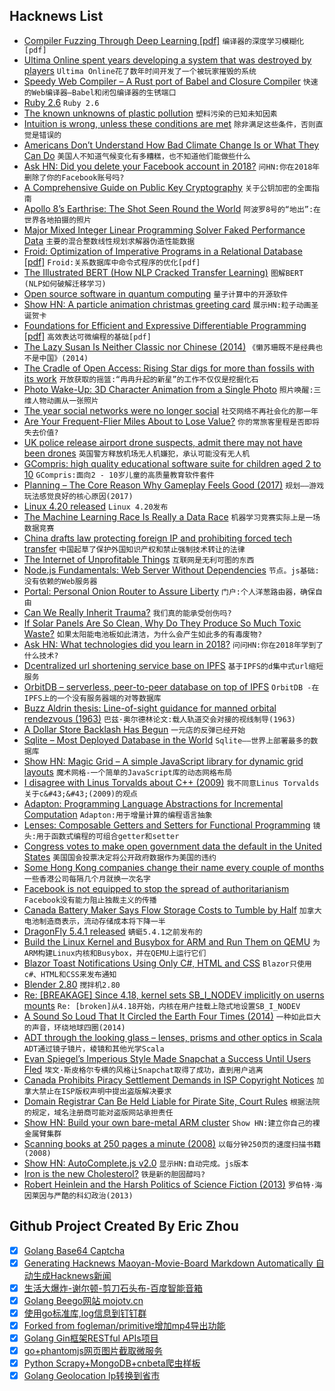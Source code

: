 ## Hacknews List


- [Compiler Fuzzing Through Deep Learning [pdf]](http://homepages.inf.ed.ac.uk/hleather/publications/2018_deepfuzzing_issta.pdf)  `编译器的深度学习模糊化[pdf]`
- [Ultima Online spent years developing a system that was destroyed by players](https://gametyrant.com/news/ultima-online-spent-3-years-developing-systems-that-were-destroyed-by-players)  `Ultima Online花了数年时间开发了一个被玩家摧毁的系统`
- [Speedy Web Compiler – A Rust port of Babel and Closure Compiler](https://github.com/swc-project/swc)  `快速的Web编译器—Babel和闭包编译器的生锈端口`
- [Ruby 2.6](https://anamaria.martinezgomez.name/2018/12/21/ruby2_6.html)  `Ruby 2.6`
- [The known unknowns of plastic pollution](https://www.economist.com/international/2018/03/03/the-known-unknowns-of-plastic-pollution)  `塑料污染的已知未知因素`
- [Intuition is wrong, unless these conditions are met](https://www.thinkadvisor.com/2018/11/16/daniel-kahneman-do-not-trust-your-intuition-even-f/)  `除非满足这些条件，否则直觉是错误的`
- [Americans Don’t Understand How Bad Climate Change Is or What They Can Do](https://www.huffingtonpost.com/entry/americans-climate-change-science_us_5c1a9692e4b03f9bd52cc8c3)  `美国人不知道气候变化有多糟糕，也不知道他们能做些什么`
- [Ask HN: Did you delete your Facebook account in 2018?](item?id=18748135)  `问HN:你在2018年删除了你的Facebook账号吗?`
- [A Comprehensive Guide on Public Key Cryptography](https://medium.com/blockwhat/public-key-cryptography-a-comprehensive-guide-1e8489e08104)  `关于公钥加密的全面指南`
- [Apollo 8’s Earthrise: The Shot Seen Round the World](https://www.nytimes.com/2018/12/21/science/earthrise-moon-apollo-nasa.html)  `阿波罗8号的“地出”:在世界各地拍摄的照片`
- [Major Mixed Integer Linear Programming Solver Faked Performance Data](http://www.gurobi.com/company/news/announcement)  `主要的混合整数线性规划求解器伪造性能数据`
- [Froid: Optimization of Imperative Programs in a Relational Database [pdf]](http://www.vldb.org/pvldb/vol11/p432-ramachandra.pdf)  `Froid:关系数据库中命令式程序的优化[pdf]`
- [The Illustrated BERT (How NLP Cracked Transfer Learning)](https://jalammar.github.io/illustrated-bert/)  `图解BERT (NLP如何破解迁移学习)`
- [Open source software in quantum computing](https://journals.plos.org/plosone/article?id=10.1371/journal.pone.0208561)  `量子计算中的开源软件`
- [Show HN: A particle animation christmas greeting card](https://2018.9elements.com/)  `展示HN:粒子动画圣诞贺卡`
- [Foundations for Efficient and Expressive Differentiable Programming [pdf]](http://papers.nips.cc/paper/8221-backpropagation-with-callbacks-foundations-for-efficient-and-expressive-differentiable-programming.pdf)  `高效表达可微编程的基础[pdf]`
- [The Lazy Susan Is Neither Classic nor Chinese (2014)](https://www.smithsonianmag.com/arts-culture/lazy-susan-classic-centerpiece-chinese-restaurants-neither-classic-nor-chinese-180949844/)  `《懒苏珊既不是经典也不是中国》(2014)`
- [The Cradle of Open Access: Rising Star digs for more than fossils with its work](https://arstechnica.com/science/2018/12/the-cradle-of-open-access-rising-star-digs-for-more-than-fossils-with-its-work/)  `开放获取的摇篮:“冉冉升起的新星”的工作不仅仅是挖掘化石`
- [Photo Wake-Up: 3D Character Animation from a Single Photo](https://grail.cs.washington.edu/projects/wakeup/)  `照片唤醒:三维人物动画从一张照片`
- [The year social networks were no longer social](https://techcrunch.com/2018/12/23/the-year-social-networks-were-no-longer-social/)  `社交网络不再社会化的那一年`
- [Are Your Frequent-Flier Miles About to Lose Value?](https://www.wsj.com/articles/are-your-frequent-flier-miles-about-to-lose-value-11545228909)  `你的常旅客里程是否即将失去价值?`
- [UK police release airport drone suspects, admit there may not have been drones](https://techcrunch.com/2018/12/24/uk-police-release-airport-drone-suspects/)  `英国警方释放机场无人机嫌犯，承认可能没有无人机`
- [GCompris: high quality educational software suite for children aged 2 to 10](https://gcompris.net/index-en.html)  `GCompris:面向2 - 10岁儿童的高质量教育软件套件`
- [Planning – The Core Reason Why Gameplay Feels Good (2017)](https://frictionalgames.blogspot.com/2017/05/planning-core-reason-why-gameplay-feels.html)  `规划——游戏玩法感觉良好的核心原因(2017)`
- [Linux 4.20 released](https://lkml.org/lkml/2018/12/23/187)  `Linux 4.20发布`
- [The Machine Learning Race Is Really a Data Race](https://sloanreview.mit.edu/article/the-machine-learning-race-is-really-a-data-race/)  `机器学习竞赛实际上是一场数据竞赛`
- [China drafts law protecting foreign IP and prohibiting forced tech transfer](https://www.scmp.com/economy/china-economy/article/2179368/china-drafts-law-protecting-foreign-intellectual-property-and)  `中国起草了保护外国知识产权和禁止强制技术转让的法律`
- [The Internet of Unprofitable Things](http://strugglers.net/~andy/blog/2018/12/24/the-internet-of-unprofitable-things/)  `互联网是无利可图的东西`
- [Node.js Fundamentals: Web Server Without Dependencies](https://blog.bloomca.me/2018/12/22/writing-a-web-server-node.html)  `节点。js基础:没有依赖的Web服务器`
- [Portal: Personal Onion Router to Assure Liberty](https://github.com/grugq/portal)  `门户:个人洋葱路由器，确保自由`
- [Can We Really Inherit Trauma?](https://www.nytimes.com/2018/12/10/health/mind-epigenetics-genes.html)  `我们真的能承受创伤吗?`
- [If Solar Panels Are So Clean, Why Do They Produce So Much Toxic Waste?](https://www.forbes.com/sites/michaelshellenberger/2018/05/23/if-solar-panels-are-so-clean-why-do-they-produce-so-much-toxic-waste/#2a1c244a121c)  `如果太阳能电池板如此清洁，为什么会产生如此多的有毒废物?`
- [Ask HN: What technologies did you learn in 2018?](item?id=18745763)  `问问HN:你在2018年学到了什么技术?`
- [Dcentralized url shortening service base on IPFS](http://t.bdaily.club/)  `基于IPFS的d集中式url缩短服务`
- [OrbitDB – serverless, peer-to-peer database on top of IPFS](https://github.com/orbitdb/orbit-db)  `OrbitDB -在IPFS上的一个没有服务器端的对等数据库`
- [Buzz Aldrin thesis: Line-of-sight guidance for manned orbital rendezvous (1963)](https://dspace.mit.edu/handle/1721.1/12652)  `巴兹·奥尔德林论文:载人轨道交会对接的视线制导(1963)`
- [A Dollar Store Backlash Has Begun](https://www.citylab.com/equity/2018/12/closest-grocery-store-to-me-dollar-store-food-desert-bargain/577777/)  `一元店的反弹已经开始`
- [Sqlite – Most Deployed Database in the World](https://www.sqlite.org/mostdeployed.html)  `Sqlite——世界上部署最多的数据库`
- [Show HN: Magic Grid – A simple JavaScript library for dynamic grid layouts](https://github.com/e-oj/Magic-Grid)  `魔术网格-一个简单的JavaScript库的动态网格布局`
- [I disagree with Linus Torvalds about C&#43;&#43; (2009)](https://www.johndcook.com/blog/2009/09/15/linus-torvalds-cpp/)  `我不同意Linus Torvalds关于c&#43;&#43;(2009)的观点`
- [Adapton: Programming Language Abstractions for Incremental Computation](http://adapton.org/)  `Adapton:用于增量计算的编程语言抽象`
- [Lenses: Composable Getters and Setters for Functional Programming](https://medium.com/javascript-scene/lenses-b85976cb0534)  `镜头:用于函数式编程的可组合getter和setter`
- [Congress votes to make open government data the default in the United States](https://e-pluribusunum.org/2018/12/21/congress-made-open-government-data-the-default-in-the-united-states/)  `美国国会投票决定将公开政府数据作为美国的违约`
- [Some Hong Kong companies change their name every couple of months](https://blog.dataguru.hk/2018/12/24/some-hong-kong-companies-change-their-name-every-couple-of-months-why/)  `一些香港公司每隔几个月就换一次名字`
- [Facebook is not equipped to stop the spread of authoritarianism](https://techcrunch.com/2018/12/24/facebook-government-silence-dissent-authoritarianism/)  `Facebook没有能力阻止独裁主义的传播`
- [Canada Battery Maker Says Flow Storage Costs to Tumble by Half](https://www.bloomberg.com/news/articles/2018-12-24/canada-battery-maker-says-flow-storage-costs-to-tumble-by-half)  `加拿大电池制造商表示，流动存储成本将下降一半`
- [DragonFly 5.4.1 released](https://www.dragonflydigest.com/2018/12/24/22268.html)  `蜻蜓5.4.1之前发布的`
- [Build the Linux Kernel and Busybox for ARM and Run Them on QEMU](https://www.centennialsoftwaresolutions.com/blog/build-the-linux-kernel-and-busybox-for-arm-and-run-them-on-qemu)  `为ARM构建Linux内核和Busybox，并在QEMU上运行它们`
- [Blazor Toast Notifications Using Only C#, HTML and CSS](https://codedaze.io/blazor-toast-notifications-using-only-csharp-html-css/)  `Blazor只使用c#、HTML和CSS来发布通知`
- [Blender 2.80](https://www.blender.org/2-8/)  `搅拌机2.80`
- [Re: [BREAKAGE] Since 4.18, kernel sets SB_I_NODEV implicitly on userns mounts](https://lkml.org/lkml/2018/12/22/221)  `Re: [broken]从4.18开始，内核在用户挂载上隐式地设置SB_I_NODEV`
- [A Sound So Loud That It Circled the Earth Four Times (2014)](http://nautil.us/blog/the-sound-so-loud-that-it-circled-the-earth-four-times)  `一种如此巨大的声音，环绕地球四圈(2014)`
- [ADT through the looking glass – lenses, prisms and other optics in Scala](https://kubuszok.com/2018/adt-through-the-looking-glass/)  `ADT通过镜子镜片，棱镜和其他光学Scala`
- [Evan Spiegel’s Imperious Style Made Snapchat a Success Until Users Fled](https://www.wsj.com/articles/evan-spiegels-imperious-style-made-snapchat-a-successuntil-users-fled-11545588892)  `埃文·斯皮格尔专横的风格让Snapchat取得了成功，直到用户逃离`
- [Canada Prohibits Piracy Settlement Demands in ISP Copyright Notices](https://torrentfreak.com/canada-prohibits-piracy-settlement-demands-in-isp-copyright-notices-181218/)  `加拿大禁止在ISP版权声明中提出盗版解决要求`
- [Domain Registrar Can Be Held Liable for Pirate Site, Court Rules](https://torrentfreak.com/domain-registrar-can-be-held-liable-for-pirate-site-court-rules-181224/)  `根据法院的规定，域名注册商可能对盗版网站承担责任`
- [Show HN: Build your own bare-metal ARM cluster](https://blog.alexellis.io/build-your-own-bare-metal-arm-cluster/)  `Show HN:建立你自己的裸金属臂集群`
- [Scanning books at 250 pages a minute (2008)](http://www.k2.t.u-tokyo.ac.jp/vision/BFS-Auto/)  `以每分钟250页的速度扫描书籍(2008)`
- [Show HN: AutoComplete.js v2.0](https://tarekraafat.github.io/autoComplete.js/)  `显示HN:自动完成。js版本`
- [Iron is the new Cholesterol?](http://nautil.us/issue/67/reboot/iron-is-the-new-cholesterol)  `铁是新的胆固醇吗?`
- [Robert Heinlein and the Harsh Politics of Science Fiction (2013)](http://www.patrickmccray.com/2013/09/12/robert-heinlein-and-the-harsh-politics-of-science-fiction/)  `罗伯特·海因莱因与严酷的科幻政治(2013)`

## Github Project Created By Eric Zhou

- [x] [Golang Base64 Captcha](https://github.com/mojocn/base64Captcha)
- [x] [Generating Hacknews Maoyan-Movie-Board Markdown Automatically 自动生成Hacknews新闻](https://github.com/dejavuzhou/md-genie)
- [x] [生活大爆炸-谢尔顿-剪刀石头布-百度智能音箱](https://github.com/mojocn/dueros-bang-game)
- [x] [Golang Beego网站 mojotv.cn](https://github.com/mojocn/www.mojotv.cn)
- [x] [使用go标准库,log信息到钉钉群](https://github.com/mojocn/dooger)
- [x] [Forked from fogleman/primitive增加mp4导出功能](https://github.com/mojocn/primitive)
- [x] [Golang Gin框架RESTful APIs项目](https://github.com/JJJJJJJerk/ezier-golang-web-api-framework)
- [x] [go+phantomjs网页图片截取微服务](https://github.com/mojocn/screen_shot)
- [x] [Python Scrapy+MongoDB+cnbeta爬虫样板](https://github.com/mojocn/scrapy_mongodb_boilerplate_cnbeta)
- [x] [Golang Geolocation Ip转换到省市](https://github.com/mojocn/ip2location)